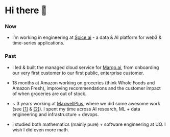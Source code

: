 # Hi there 👋

### Now
- I’m working in engineering at [Spice ai](https://www.spice.ai/) - a data & AI platform for web3 & time-series applications.

### Past
- I led & built the managed cloud service for [Marqo.ai](https://github.com/marqo-ai/marqo), from onboarding our very first customer to our first public, enterprise customer.

- 18 months at Amazon working on groceries (think Whole Foods and Amazon Fresh), improving recommendations and the customer impact of when groceries are out of stock.

- ~ 3 years working at [MaxwellPlus](https://www.maxwellplus.com/), where we did some awesome work (see [[1]](https://cloud.google.com/customers/maxwell-plus/) & [[2]](https://nhsaccelerator.com/innovation/maxwell-plus/)). I spent my time across AI research, ML + data engineering and infrastructure + devops.

- I studied both mathematics (mainly pure) + software engineering at UQ. I wish I did even more math.

